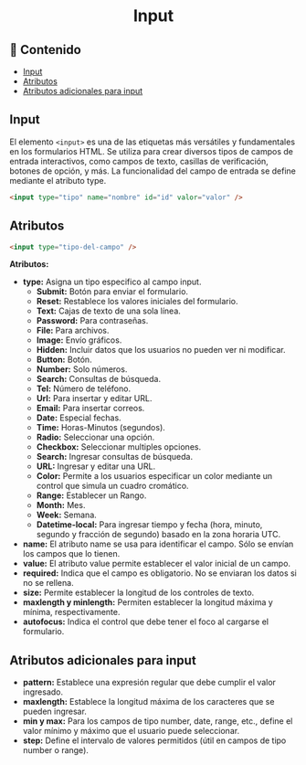 <h1 align='center'>Input</h1>

<h2>📑 Contenido</h2>

- [Input](#input)
- [Atributos](#atributos)
- [Atributos adicionales para input](#atributos-adicionales-para-input)

## Input

El elemento `<input>` es una de las etiquetas más versátiles y fundamentales en los formularios HTML. Se utiliza para crear diversos tipos de campos de entrada interactivos, como campos de texto, casillas de verificación, botones de opción, y más. La funcionalidad del campo de entrada se define mediante el atributo type.

```html
<input type="tipo" name="nombre" id="id" valor="valor" />
```

## Atributos

```html
<input type="tipo-del-campo" />
```

**Atributos:**

- **type:** Asigna un tipo especifico al campo input.
  - **Submit:** Botón para enviar el formulario.
  - **Reset:** Restablece los valores iniciales del formulario.
  - **Text:** Cajas de texto de una sola línea.
  - **Password:** Para contraseñas.
  - **File:** Para archivos.
  - **Image:** Envío gráficos.
  - **Hidden:** Incluir datos que los usuarios no pueden ver ni modificar.
  - **Button:** Botón.
  - **Number:** Solo números.
  - **Search:** Consultas de búsqueda.
  - **Tel:** Número de teléfono.
  - **Url:** Para insertar y editar URL.
  - **Email:** Para insertar correos.
  - **Date:** Especial fechas.
  - **Time:** Horas-Minutos (segundos).
  - **Radio:** Seleccionar una opción.
  - **Checkbox:** Seleccionar multiples opciones.
  - **Search:** Ingresar consultas de búsqueda.
  - **URL:** Ingresar y editar una URL.
  - **Color:** Permite a los usuarios especificar un color mediante un control que simula un cuadro cromático.
  - **Range:** Establecer un Rango.
  - **Month:** Mes.
  - **Week:** Semana.
  - **Datetime-local:** Para ingresar tiempo y fecha (hora, minuto, segundo y fracción de segundo) basado en la zona horaria UTC.
- **name:** El atributo name se usa para identificar el campo. Sólo se envían los campos que lo tienen.
- **value:** El atributo value permite establecer el valor inicial de un campo.
- **required:** Indica que el campo es obligatorio. No se enviaran los datos si no se rellena.
- **size:** Permite establecer la longitud de los controles de texto.
- **maxlength y minlength:** Permiten establecer la longitud máxima y mínima, respectivamente.
- **autofocus:** Indica el control que debe tener el foco al cargarse el formulario.

## Atributos adicionales para input

- **pattern:** Establece una expresión regular que debe cumplir el valor ingresado.
- **maxlength:** Establece la longitud máxima de los caracteres que se pueden ingresar.
- **min y max:** Para los campos de tipo number, date, range, etc., define el valor mínimo y máximo que el usuario puede seleccionar.
- **step:** Define el intervalo de valores permitidos (útil en campos de tipo number o range).
